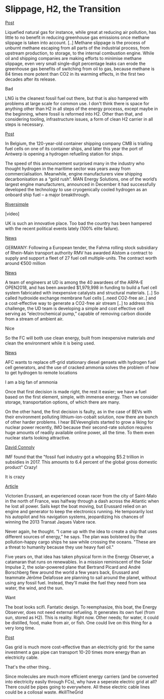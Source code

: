 # Slippage, H2, the Transition

[Post](https://chinadialogueocean.net/8170-china-uniquely-placed-to-green-shipping/#.XOQkavaAzzs.twitter)

Liquefied natural gas for instance, while great at reducing air
pollution, has little to no benefit in reducing greenhouse gas
emissions once methane slippage is taken into account. [..] Methane
slippage is the process of unburnt methane escaping from all parts of
the industrial process, from upstream production, to storage, to the
internal combustion engine. While oil and shipping companies are
making efforts to minimise methane slippage, even very small
single-digit percentage leaks can erode the greenhouse gas benefits of
switching from oil to gas, because methane is 84 times more potent
than CO2 in its warming effects, in the first two decades after its
release.

Bad

LNG is the cleanest fossil fuel out there, but that is also hampered
with problems at large scale for common use. I don't think there is
space for anything other than H2 in all steps of the energy processs,
except maybe in the beginning, where fossil is reformed into H2. Other
than that, and considering tooling, infrastructure issues, a form of
clean H2 carrier in all steps is necessary.

[Post](https://chinadialogueocean.net/8170-china-uniquely-placed-to-green-shipping/#.XOQkavaAzzs.twitter)

In Belgium, the 120-year-old container shipping company CMB is
trialling fuel cells on one of its container ships, and later this
year the port of Antwerp is opening a hydrogen refuelling station for
ships.

The speed of this announcement surprised many in the industry who
thought hydrogen in the maritime sector was years away from
commercialisation. Meanwhile, engine manufacturers view shipping
decarbonisation as a “gold rush”. MAN Energy Solutions, one of the
world’s largest engine manufacturers, announced in December it had
successfully developed the technology to use cryogenically cooled
hydrogen as an onboard ship fuel – a major breakthrough.

[Riversimple](https://twitter.com/riversimple/status/1130862811691802624)

[video]

UK is such an innovative place. Too bad the country has been hampered
with the recent political events lately (100% elite failure).

[News](https://www.railwaygazette.com/news/traction-rolling-stock/single-view/view/worlds-largest-fleet-of-fuel-cell-trains-ordered.html)

GERMANY: Following a European tender, the Fahma rolling stock
subsidiary of Rhein-Main transport authority RMV has awarded Alstom a
contract to supply and support a fleet of 27 fuel cell
multiple-units. The contract worth around €500 million

[News](https://www.udel.edu/udaily/2019/may/arpa-e-project-shimshon-gottesfeld-yushan-yan/)

A team of engineers at UD is among the 40 awardees of the ARPA-E
OPEN2018, and has been awarded $1,979,998 in funding to build a fuel
cell system fabricated with inexpensive catalysts and structural
materials. [..] So called hydroxide exchange membrane fuel cells
[..need CO2-free air..] and a cost-effective way to generate a
CO2-free air stream [..] to address this challenge, the UD team is
developing a simple and cost effective cell serving as
“electrochemical pump,” capable of removing carbon dioxide from a
stream of ambient air.

Nice

So the FC will both use clean energy, built from inexpensive materials
*and* clean the environment while it is being used.

[News](https://www.proactiveinvestors.co.uk/companies/news/220572/afc-energy-reports-success-in-proof-of-concept-trial-using-ammonia-as-feedstock-220572.html)

AFC wants to replace off-grid stationary diesel gensets with hydrogen
fuel cell generators, and the use of cracked ammonia solves the
problem of how to get hydrogen to remote locations

I am a big fan of ammonia

Once that first decision is made right, the rest it easier; we have a
fuel based on the first element, simple, with immense energy. Then we
consider storage, transportation options, of which there are many.

On the other hand, the first decision is faulty, as in the case of
BEVs with their environment polluting lithium-ion-cobalt solution, now
there are bunch of other harder problems. I hear BEVevenglists started
to grow a liking for nuclear power recently, IMO because their
second-rate solution requires huge amounts of readily available online
power, all the time. To them even nuclear starts looking attractive.

[David Connoly](https://twitter.com/davconnolly/status/1129685070825054208)

IMF found that the "fossil fuel industry got a whopping $5.2 trillion
in subsidies in 2017. This amounts to 6.4 percent of the global gross
domestic product" Crazy!

It is crazy

[Article](https://www.wired.com/story/energy-observer-renewable-energy-voyage/amp)

Victorien Erussard, an experienced ocean racer from the city of
Saint-Malo in the north of France, was halfway through a dash across
the Atlantic when he lost all power. Sails kept the boat moving, but
Erussard relied on an engine and generator to keep the electronics
running. He temporarily lost his autopilot and his navigation systems,
jeopardizing his chances of winning the 2013 Transat Jaques Vabre
race.

Never again, he thought. “I came up with the idea to create a ship
that uses different sources of energy,” he says. The plan was
bolstered by the pollution-happy cargo ships he saw while crossing the
oceans. "These are a threat to humanity because they use heavy fuel
oil."

Five years on, that idea has taken physical form in the Energy
Observer, a catamaran that runs on renewables. In a mission
reminiscent of the Solar Impulse 2, the solar-powered plane that
Bertrand Picard and André Borschberg flew around the world a few years
back, Erussard and teammate Jérôme Delafosse are planning to sail
around the planet, without using any fossil fuel. Instead, they'll
make the fuel they need from sea water, the wind, and the sun.

Want

The boat looks scifi. Fantatic design. To reemphasize, this boat, the
Energy Observer, does not need external refueling. It generates its
own fuel (from sun, stored as H2). This is reality. Right now. Other
needs; for water, it could be distilled, food, make from air, or
fish. One could live on this thing for a very long time.

[Post](https://twitter.com/GasNaturally/status/1125736725928644608)

Gas grid is much more cost-effective than an electricity grid: for the
same investment a gas pipe can transport 10-20 times more energy than
an electricity cable.

That's the other thing..

Since molecules are much more efficient energy carriers (and be
converted into electricity easily through FCs), why have a seperate
electric grid at all? There could be pipes going to everywhere. All
these electric cable lines could be a collosal waste. #killTheGrid

